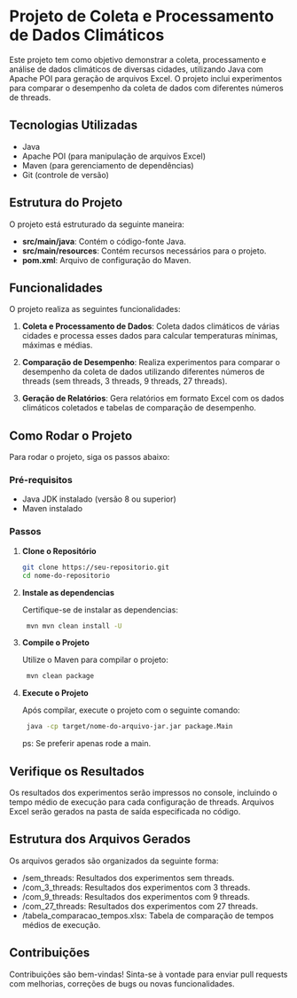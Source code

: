# Projeto de Coleta e Processamento de Dados Climáticos

Este projeto tem como objetivo demonstrar a coleta, processamento e análise de dados climáticos de diversas cidades, utilizando Java com Apache POI para geração de arquivos Excel. O projeto inclui experimentos para comparar o desempenho da coleta de dados com diferentes números de threads.

## Tecnologias Utilizadas

- Java
- Apache POI (para manipulação de arquivos Excel)
- Maven (para gerenciamento de dependências)
- Git (controle de versão)

## Estrutura do Projeto

O projeto está estruturado da seguinte maneira:

- **src/main/java**: Contém o código-fonte Java.
- **src/main/resources**: Contém recursos necessários para o projeto.
- **pom.xml**: Arquivo de configuração do Maven.

## Funcionalidades

O projeto realiza as seguintes funcionalidades:

1. **Coleta e Processamento de Dados**: Coleta dados climáticos de várias cidades e processa esses dados para calcular temperaturas mínimas, máximas e médias.

2. **Comparação de Desempenho**: Realiza experimentos para comparar o desempenho da coleta de dados utilizando diferentes números de threads (sem threads, 3 threads, 9 threads, 27 threads).

3. **Geração de Relatórios**: Gera relatórios em formato Excel com os dados climáticos coletados e tabelas de comparação de desempenho.

## Como Rodar o Projeto

Para rodar o projeto, siga os passos abaixo:

### Pré-requisitos

- Java JDK instalado (versão 8 ou superior)
- Maven instalado

### Passos

1. **Clone o Repositório**

   ```bash
   git clone https://seu-repositorio.git
   cd nome-do-repositorio
    ```
   
2. **Instale as dependencias**

   Certifique-se de instalar as dependencias:

   ```bash
    mvn mvn clean install -U
    ```
   
3. **Compile o Projeto**

   Utilize o Maven para compilar o projeto:

   ```bash
    mvn clean package
    ```
   
4. **Execute o Projeto**

    Após compilar, execute o projeto com o seguinte comando:

   ```bash
    java -cp target/nome-do-arquivo-jar.jar package.Main
    ```
   
    ps: Se preferir apenas rode a main.

## Verifique os Resultados

Os resultados dos experimentos serão impressos no console, incluindo o tempo médio de execução para cada configuração de threads. Arquivos Excel serão gerados na pasta de saída especificada no código.

## Estrutura dos Arquivos Gerados
Os arquivos gerados são organizados da seguinte forma:

- /sem_threads: Resultados dos experimentos sem threads.
- /com_3_threads: Resultados dos experimentos com 3 threads.
- /com_9_threads: Resultados dos experimentos com 9 threads.
- /com_27_threads: Resultados dos experimentos com 27 threads.
- /tabela_comparacao_tempos.xlsx: Tabela de comparação de tempos médios de execução.

## Contribuições
Contribuições são bem-vindas! Sinta-se à vontade para enviar pull requests com melhorias, correções de bugs ou novas funcionalidades.

